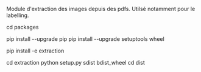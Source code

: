 Module d'extraction des images depuis des pdfs. Utilsé notamment pour le labelling.

cd packages

pip install --upgrade pip
pip install --upgrade setuptools wheel

pip install -e extraction

cd extraction
python setup.py sdist bdist_wheel
cd dist